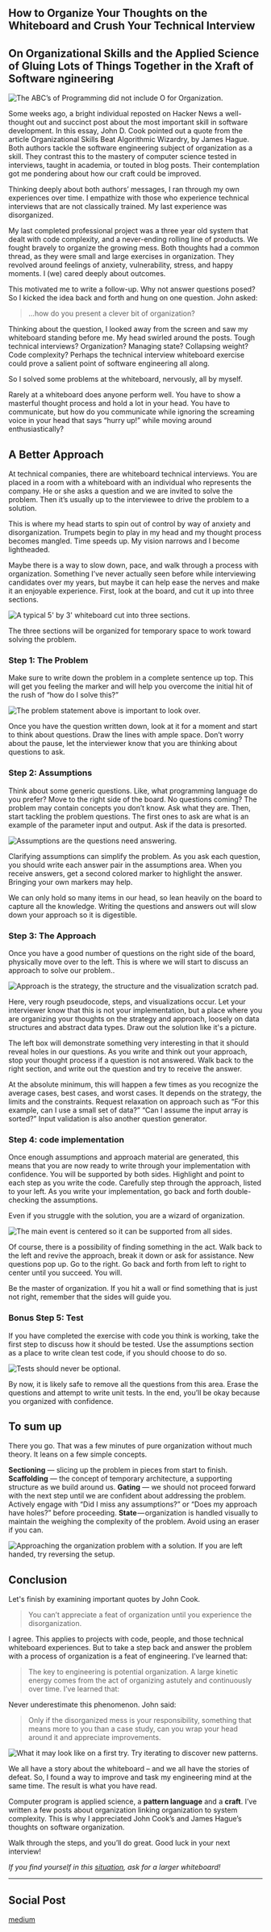 ## How to Organize Your Thoughts on the Whiteboard and Crush Your Technical Interview
## On Organizational Skills and the Applied Science of Gluing Lots of Things Together in the Xraft of Software ngineering

![The [ABC’s of Programming](http://arthur-johnston.com/abcs/) did not include O for Organization.](images/09-01.jpeg)

Some weeks ago, a bright individual reposted on Hacker News a well-thought out and succinct post about the most important skill in software development. In this essay, John D. Cook pointed out a quote from the article Organizational Skills Beat Algorithmic Wizardry, by James Hague. Both authors tackle the software engineering subject of organization as a skill. They contrast this to the mastery of computer science tested in interviews, taught in academia, or touted in blog posts. Their contemplation got me pondering about how our craft could be improved.

Thinking deeply about both authors’ messages, I ran through my own experiences over time. I empathize with those who experience technical interviews that are not classically trained. My last experience was disorganized.

My last completed professional project was a three year old system that dealt with code complexity, and a never-ending rolling line of products. We fought bravely to organize the growing mess. Both thoughts had a common thread, as they were small and large exercises in organization. They revolved around feelings of anxiety, vulnerability, stress, and happy moments. I (we) cared deeply about outcomes.

This motivated me to write a follow-up. Why not answer questions posed? So I kicked the idea back and forth and hung on one question. John asked:

> ...how do you present a clever bit of organization?

Thinking about the question, I looked away from the screen and saw my whiteboard standing before me. My head swirled around the posts. Tough technical interviews? Organization? Managing state? Collapsing weight? Code complexity? Perhaps the technical interview whiteboard exercise could prove a salient point of software engineering all along.

So I solved some problems at the whiteboard, nervously, all by myself.

Rarely at a whiteboard does anyone perform well. You have to show a masterful thought process and hold a lot in your head. You have to communicate, but how do you communicate while ignoring the screaming voice in your head that says “hurry up!” while moving around enthusiastically?

## A Better Approach

At technical companies, there are whiteboard technical interviews. You are placed in a room with a whiteboard with an individual who represents the company. He or she asks a question and we are invited to solve the problem. Then it’s usually up to the interviewee to drive the problem to a solution.

This is where my head starts to spin out of control by way of anxiety and disorganization. Trumpets begin to play in my head and my thought process becomes mangled. Time speeds up. My vision narrows and I become lightheaded.

Maybe there is a way to slow down, pace, and walk through a process with organization. Something I’ve never actually seen before while interviewing candidates over my years, but maybe it can help ease the nerves and make it an enjoyable experience. First, look at the board, and cut it up into three sections.

![A typical 5' by 3' whiteboard cut into three sections.](images/09-02.jpeg)

The three sections will be organized for temporary space to work toward solving the problem.

### Step 1: The Problem

Make sure to write down the problem in a complete sentence up top. This will get you feeling the marker and will help you overcome the initial hit of the rush of “how do I solve this?”

![The problem statement above is important to look over.](images/09-03.jpeg)

Once you have the question written down, look at it for a moment and start to think about questions. Draw the lines with ample space. Don’t worry about the pause, let the interviewer know that you are thinking about questions to ask.

### Step 2: Assumptions

Think about some generic questions. Like, what programming language do you prefer? Move to the right side of the board. No questions coming? The problem may contain concepts you don’t know. Ask what they are. Then, start tackling the problem questions. The first ones to ask are what is an example of the parameter input and output. Ask if the data is presorted.

![Assumptions are the questions need answering.](images/09-04.jpeg)

Clarifying assumptions can simplify the problem. As you ask each question, you should write each answer pair in the assumptions area. When you receive answers, get a second colored marker to highlight the answer. Bringing your own markers may help.

We can only hold so many items in our head, so lean heavily on the board to capture all the knowledge. Writing the questions and answers out will slow down your approach so it is digestible.

### Step 3: The Approach

Once you have a good number of questions on the right side of the board, physically move over to the left. This is where we will start to discuss an approach to solve our problem..

![Approach is the strategy, the structure and the visualization scratch pad.](images/09-05.jpeg)

Here, very rough pseudocode, steps, and visualizations occur. Let your interviewer know that this is not your implementation, but a place where you are organizing your thoughts on the strategy and approach, loosely on data structures and abstract data types. Draw out the solution like it's a picture.

The left box will demonstrate something very interesting in that it should reveal holes in our questions. As you write and think out your approach, stop your thought process if a question is not answered. Walk back to the right section, and write out the question and try to receive the answer.

At the absolute minimum, this will happen a few times as you recognize the average cases, best cases, and worst cases. It depends on the strategy, the limits and the constraints. Request relaxation on approach such as “For this example, can I use a small set of data?” “Can I assume the input array is sorted?” Input validation is also another question generator.

### Step 4: code implementation

Once enough assumptions and approach material are generated, this means that you are now ready to write through your implementation with confidence. You will be supported by both sides. Highlight and point to each step as you write the code. Carefully step through the approach, listed to your left. As you write your implementation, go back and forth double-checking the assumptions.

Even if you struggle with the solution, you are a wizard of organization.

![The main event is centered so it can be supported from all sides.](images/09-06.jpeg)

Of course, there is a possibility of finding something in the act. Walk back to the left and revive the approach, break it down or ask for assistance. New questions pop up. Go to the right. Go back and forth from left to right to center until you succeed. You will.

Be the master of organization. If you hit a wall or find something that is just not right, remember that the sides will guide you.

### Bonus Step 5: Test

If you have completed the exercise with code you think is working, take the first step to discuss how it should be tested. Use the assumptions section as a place to write clean test code, if you should choose to do so.

![Tests should never be optional.](images/09-07.jpeg)

By now, it is likely safe to remove all the questions from this area. Erase the questions and attempt to write unit tests. In the end, you’ll be okay because you organized with confidence.

## To sum up

There you go. That was a few minutes of pure organization without much theory. It leans on a few simple concepts.

**Sectioning** — slicing up the problem in pieces from start to finish.
**Scaffolding** — the concept of temporary architecture, a supporting structure as we build around us.
**Gating** — we should not proceed forward with the next step until we are confident about addressing the problem. Actively engage with “Did I miss any assumptions?” or “Does my approach have holes?” before proceeding.
**State** — organization is handled visually to maintain the weighing the complexity of the problem. Avoid using an eraser if you can.

![Approaching the organization problem with a solution. If you are left handed, try reversing the setup.](images/09-08.jpeg)

## Conclusion

Let's finish by examining important quotes by John Cook.

> You can’t appreciate a feat of organization until you experience the disorganization.

I agree. This applies to projects with code, people, and those technical whiteboard experiences. But to take a step back and answer the problem with a process of organization is a feat of engineering. I’ve learned that:

> The key to engineering is potential organization. A large kinetic energy comes from the act of organizing astutely and continuously over time. I’ve learned that:

Never underestimate this phenomenon. John said:

> Only if the disorganized mess is your responsibility, something that means more to you than a case study, can you wrap your head around it and appreciate improvements.

![What it may look like on a first try. Try iterating to discover new patterns.](images/09-09.jpeg)

We all have a story about the whiteboard – and we all have the stories of defeat. So, I found a way to improve and task my engineering mind at the same time. The result is what you have read.

Computer program is applied science, a **pattern language** and a **craft**. I’ve written a few posts about organization linking organization to system complexity. This is why I appreciated John Cook’s and James Hague’s thoughts on software organization.

Walk through the steps, and you’ll do great. Good luck in your next interview!

*If you find yourself in this [situation](
https://www.youtube.com/watch?v=XKu_SEDAykw), ask for a larger whiteboard!*

---

## Social Post

[medium](https://medium.com/free-code-camp/how-to-organize-your-thoughts-on-the-whiteboard-and-crush-your-technical-interview-b668de4e6941)
